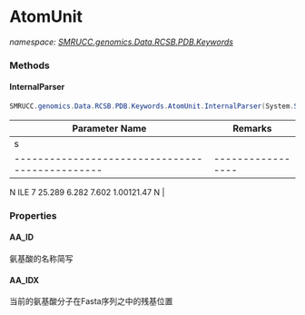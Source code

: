 ﻿# AtomUnit
_namespace: [SMRUCC.genomics.Data.RCSB.PDB.Keywords](./index.md)_





### Methods

#### InternalParser
```csharp
SMRUCC.genomics.Data.RCSB.PDB.Keywords.AtomUnit.InternalParser(System.String,System.Int32)
```


|Parameter Name|Remarks|
|--------------|-------|
|s|
 -----------------------------------------------|-----------------
 N   ILE     7      25.289   6.282   7.602  1.00121.47           N
 |



### Properties

#### AA_ID
氨基酸的名称简写
#### AA_IDX
当前的氨基酸分子在Fasta序列之中的残基位置
